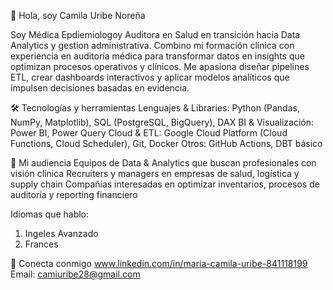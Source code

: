 👋 Hola, soy Camila Uribe Noreña

Soy Médica Epdiemiologoy Auditora en Salud en transición hacia Data Analytics y gestion administrativa. Combino mi formación clínica con experiencia en auditoría médica para transformar datos en insights que optimizan procesos operativos y clínicos. Me apasiona diseñar pipelines ETL, crear dashboards interactivos y aplicar modelos analíticos que impulsen decisiones basadas en evidencia.

🛠 Tecnologías y herramientas
Lenguajes & Libraries: Python (Pandas, NumPy, Matplotlib), SQL (PostgreSQL, BigQuery), DAX
BI & Visualización: Power BI, Power Query
Cloud & ETL: Google Cloud Platform (Cloud Functions, Cloud Scheduler), Git, Docker
Otros: GitHub Actions, DBT básico

🎯 Mi audiencia
Equipos de Data & Analytics que buscan profesionales con visión clínica
Recruiters y managers en empresas de salud, logística y supply chain
Compañías interesadas en optimizar inventarios, procesos de auditoría y reporting financiero

Idiomas que hablo: 
1. Ingeles Avanzado
2. Frances 

🔗 Conecta conmigo
www.linkedin.com/in/maria-camila-uribe-841118199 Email: camiuribe28@gmail.com
